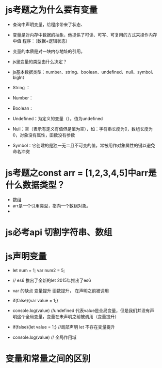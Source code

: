 # js考题之为什么要有变量
 - 查询中声明变量，给程序带来了状态、
 - 变量是对内存中数据的抽象，他提供了可读、可写、可复用的方式来操作内存中值  程序：（数据+逻辑状态）
 - 变量的本质是对一块内存地址的引用。

 - js里变量的类型由什么决定？
 - js基本数据类型：number、string、boolean、undefined、null、symbol、bigInt
  - String ：
  - Number：
  - Boolean：
  - Undefined：为定义的变量（），值为undefined
  - Null：空（表示有定义有值但是值为空），如：字符串长度为0，数组长度为0，对象没有属性，函数没有参数
  - Symbol：它创建的是独一无二且不可变的值，常被用作对象属性的键以避免命名冲突

# js考题之const arr = [1,2,3,4,5]中arr是什么数据类型？
 - 数组
 - arr是一个引用类型，指向一个数组对象。
 - 

# js必考api  切割字符串、数组

# js声明变量
 - let num = 1; var num2 = 5;
 - // es6 推出了全新的let 2015年推出了es6
 - var 的缺点 变量提升 函数提升， 在声明之前被调用
 - if(false){var value = 1;}
 - console.log(value) //undefined 代表value是全局变量，但是我们并没有声明这个全局变量，变量在未声明之前被调用（变量提升）

 - if(false){let value = 1;} //局部声明  let 不存在变量提升 
 - console.log(value) // 全局作用域
# 变量和常量之间的区别
